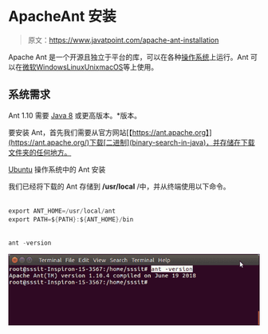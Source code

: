 # ApacheAnt 安装

> 原文：<https://www.javatpoint.com/apache-ant-installation>

Apache Ant 是一个开源且独立于平台的库，可以在各种[操作系统](os-tutorial)上运行。Ant 可以在[微软](what-is-microsoft-word)[Windows](how-to-install-mongodb-on-windows)[Linux](linux-tutorial)[Unix](unix-interview-questions)[macOS](software-installation-on-mac)等上使用。

## 系统需求

Ant 1.10 需要 [Java 8](java-8-features) 或更高版本。*版本。

要安装 Ant，首先我们需要从官方网站[【https://ant.apache.org】](https://ant.apache.org/)下载[二进制](binary-search-in-java)，并存储在下载文件夹的任何地方。

[Ubuntu](software-installation-in-ubuntu) 操作系统中的 Ant 安装

我们已经将下载的 Ant 存储到 **/usr/local** /中，并从终端使用以下命令。

```java

export ANT_HOME=/usr/local/ant
export PATH=${PATH}:${ANT_HOME}/bin

```

```java

ant -version

```

![Apache Ant Installation](img/6a10674aa9ae0a70e8ae576234d08bf7.png)